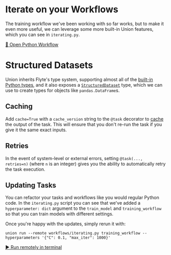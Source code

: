 # Iterate on your Workflows

The training workflow we've been working with so far works, but to
make it even more useful, we can leverage some more built-in Union
features, which you can see in `iterating.py`.

[📂 Open Python Workflow](command:union-workspace.iterating)

# Structured Datasets

Union inherits Flyte's type system, supporting almost all of the
[built-in Python types](https://docs.flyte.org/en/latest/user_guide/data_types_and_io/index.html),
and it also exposes a [`StructuredDataset`](https://docs.union.ai/byoc/api-reference/flytekit-sdk/custom-types/structured-dataset#structureddataset-type) type,
which we can use to create types for objects like `pandas.DataFrame`s.

## Caching

Add `cache=True` with a `cache_version` string to the `@task` decorator to [cache](https://docs.union.ai/byoc/user-guide/core-concepts/caching#caching)
the output of the task. This will ensure that you don't re-run the task if you give it the same exact inputs.

## Retries

In the event of system-level or external errors, setting `@task(..., retries=n)` (where
`n` is an integer) gives you the ability to automatically retry the task execution.

## Updating Tasks

You can refactor your tasks and workflows like you would regular Python code. In
the `iterating.py` script you can see that we've added a `hyperparameter: dict`
argument to the `train_model` and `training_workflow` so that you can train models
with different settings.

Once you're happy with the updates, simply rerun it with:

```
union run --remote workflows/iterating.py training_workflow --hyperparameters '{"C": 0.1, "max_iter": 1000}'
```
[▶️ Run remotely in terminal](command:union-workspace.openTerminalAndExecute?%7B%22command%22%3A%22union%20run%20--remote%20workflows%2Fiterating.py%20training_workflow%20--hyperparameters%20%27%7B%5C%22C%5C%22%3A%200.1%2C%20%5C%22max_iter%5C%22%3A%201000%7D%27%22%7D)
